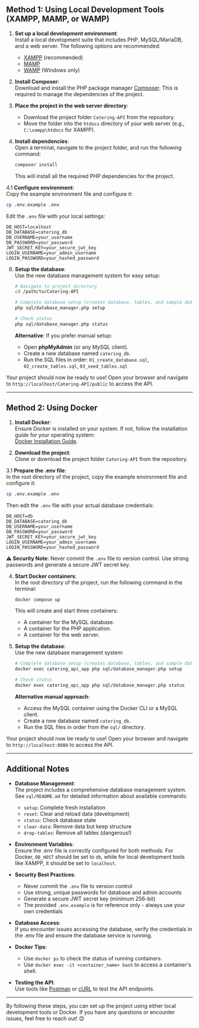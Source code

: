## **Method 1: Using Local Development Tools (XAMPP, MAMP, or WAMP)**

1. **Set up a local development environment**:  
   Install a local development suite that includes PHP, MySQL/MariaDB, and a web server. The following options are recommended:
   - [XAMPP](https://www.apachefriends.org) (recommended)
   - [MAMP](https://www.mamp.info/en)
   - [WAMP](https://www.wampserver.com/en) (Windows only)

2. **Install Composer**:  
   Download and install the PHP package manager [Composer](https://getcomposer.org/). This is required to manage the dependencies of the project.

3. **Place the project in the web server directory**:  
   - Download the project folder `Catering-API` from the repository.
   - Move the folder into the `htdocs` directory of your web server (e.g., `C:\xampp\htdocs` for XAMPP).

4. **Install dependencies**:  
   Open a terminal, navigate to the project folder, and run the following command:
   ```bash
   composer install
   ```
   This will install all the required PHP dependencies for the project.

4.1 **Configure environment**:  
   Copy the example environment file and configure it:
   ```bash
   cp .env.example .env
   ```
   
   Edit the `.env` file with your local settings:
   ```properties
   DB_HOST=localhost
   DB_DATABASE=catering_db
   DB_USERNAME=your_username
   DB_PASSWORD=your_password
   JWT_SECRET_KEY=your_secure_jwt_key
   LOGIN_USERNAME=your_admin_username
   LOGIN_PASSWORD=your_hashed_password
   ```

6. **Setup the database**:  
   Use the new database management system for easy setup:
   ```bash
   # Navigate to project directory
   cd /path/to/Catering-API
   
   # Complete database setup (creates database, tables, and sample data)
   php sql/database_manager.php setup
   
   # Check status
   php sql/database_manager.php status
   ```
   
   **Alternative**: If you prefer manual setup:
   - Open **phpMyAdmin** (or any MySQL client).
   - Create a new database named `catering_db`.
   - Run the SQL files in order: `01_create_database.sql`, `02_create_tables.sql`, `03_seed_tables.sql`

Your project should now be ready to use! Open your browser and navigate to `http://localhost/Catering-API/public` to access the API.

---

## **Method 2: Using Docker**

1. **Install Docker**:  
   Ensure Docker is installed on your system. If not, follow the installation guide for your operating system:  
   [Docker Installation Guide](https://docs.docker.com/manuals/).

2. **Download the project**:  
   Clone or download the project folder `Catering-API` from the repository.

3.1 **Prepare the .env file**:  
   In the root directory of the project, copy the example environment file and configure it:
   ```bash
   cp .env.example .env
   ```
   
   Then edit the `.env` file with your actual database credentials:
   ```properties
   DB_HOST=db
   DB_DATABASE=catering_db
   DB_USERNAME=your_username
   DB_PASSWORD=your_password
   JWT_SECRET_KEY=your_secure_jwt_key
   LOGIN_USERNAME=your_admin_username
   LOGIN_PASSWORD=your_hashed_password
   ```
   
   **⚠️ Security Note**: Never commit the `.env` file to version control. Use strong passwords and generate a secure JWT secret key.



4. **Start Docker containers**:  
   In the root directory of the project, run the following command in the terminal:
   ```bash
   docker compose up
   ```
   This will create and start three containers:
   - A container for the MySQL database.
   - A container for the PHP application.
   - A container for the web server.

5. **Setup the database**:  
   Use the new database management system:
   ```bash
   # Complete database setup (creates database, tables, and sample data)
   docker exec catering_api_app php sql/database_manager.php setup
   
   # Check status
   docker exec catering_api_app php sql/database_manager.php status
   ```
   
   **Alternative manual approach**:
   - Access the MySQL container using the Docker CLI or a MySQL client.
   - Create a new database named `catering_db`.
   - Run the SQL files in order from the `sql/` directory.

Your project should now be ready to use! Open your browser and navigate to `http://localhost:8080` to access the API.

---

## **Additional Notes**

- **Database Management**:  
  The project includes a comprehensive database management system. See `sql/README.md` for detailed information about available commands:
  - `setup`: Complete fresh installation
  - `reset`: Clear and reload data (development)
  - `status`: Check database state
  - `clear-data`: Remove data but keep structure
  - `drop-tables`: Remove all tables (dangerous!)

- **Environment Variables**:  
  Ensure the .env file is correctly configured for both methods. For Docker, `DB_HOST` should be set to `db`, while for local development tools like XAMPP, it should be set to `localhost`.

- **Security Best Practices**:  
  - Never commit the `.env` file to version control
  - Use strong, unique passwords for database and admin accounts
  - Generate a secure JWT secret key (minimum 256-bit)
  - The provided `.env.example` is for reference only - always use your own credentials

- **Database Access**:  
  If you encounter issues accessing the database, verify the credentials in the .env file and ensure the database service is running.

- **Docker Tips**:  
  - Use `docker ps` to check the status of running containers.
  - Use `docker exec -it <container_name> bash` to access a container's shell.

- **Testing the API**:  
  Use tools like [Postman](https://www.postman.com/) or [cURL](https://curl.se/) to test the API endpoints.

---

By following these steps, you can set up the project using either local development tools or Docker. If you have any questions or encounter issues, feel free to reach out! 😊